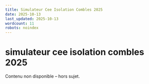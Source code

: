 ```yaml
---
title: Simulateur Cee Isolation Combles 2025
date: 2025-10-13
last_updated: 2025-10-13
wordcount: 11
robots: noindex
---
```


# simulateur cee isolation combles 2025

Contenu non disponible – hors sujet.